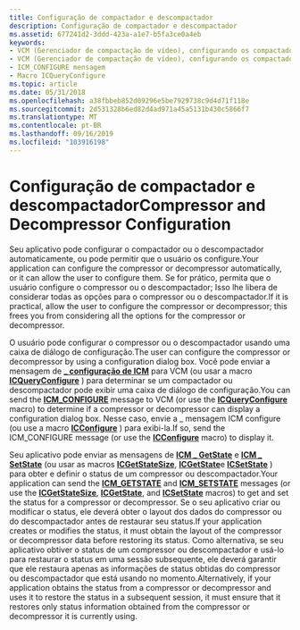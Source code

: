 ```yaml
---
title: Configuração de compactador e descompactador
description: Configuração de compactador e descompactador
ms.assetid: 677241d2-3ddd-423a-a1e7-b5fa3ce0a4eb
keywords:
- VCM (Gerenciador de compactação de vídeo), configurando os compactadores
- VCM (Gerenciador de compactação de vídeo), configurando os compactadores
- ICM_CONFIGURE mensagem
- Macro ICQueryConfigure
ms.topic: article
ms.date: 05/31/2018
ms.openlocfilehash: a38fbbeb852d09296e5be7929738c9d4d71f118e
ms.sourcegitcommit: 2d531328b6ed82d4ad971a45a5131b430c5866f7
ms.translationtype: MT
ms.contentlocale: pt-BR
ms.lasthandoff: 09/16/2019
ms.locfileid: "103916198"
---
```

# <a name="compressor-and-decompressor-configuration"></a><span data-ttu-id="6fb1d-107">Configuração de compactador e descompactador</span><span class="sxs-lookup"><span data-stu-id="6fb1d-107">Compressor and Decompressor Configuration</span></span>

<span data-ttu-id="6fb1d-108">Seu aplicativo pode configurar o compactador ou o descompactador automaticamente, ou pode permitir que o usuário os configure.</span><span class="sxs-lookup"><span data-stu-id="6fb1d-108">Your application can configure the compressor or decompressor automatically, or it can allow the user to configure them.</span></span> <span data-ttu-id="6fb1d-109">Se for prático, permita que o usuário configure o compressor ou o descompactador; Isso lhe libera de considerar todas as opções para o compressor ou o descompactador.</span><span class="sxs-lookup"><span data-stu-id="6fb1d-109">If it is practical, allow the user to configure the compressor or decompressor; this frees you from considering all the options for the compressor or decompressor.</span></span>

<span data-ttu-id="6fb1d-110">O usuário pode configurar o compressor ou o descompactador usando uma caixa de diálogo de configuração.</span><span class="sxs-lookup"><span data-stu-id="6fb1d-110">The user can configure the compressor or decompressor by using a configuration dialog box.</span></span> <span data-ttu-id="6fb1d-111">Você pode enviar a mensagem de [**\_ configuração de ICM**](icm-configure.md) para VCM (ou usar a macro [**ICQueryConfigure**](/windows/desktop/api/Vfw/nf-vfw-icqueryconfigure) ) para determinar se um compactador ou descompactador pode exibir uma caixa de diálogo de configuração.</span><span class="sxs-lookup"><span data-stu-id="6fb1d-111">You can send the [**ICM\_CONFIGURE**](icm-configure.md) message to VCM (or use the [**ICQueryConfigure**](/windows/desktop/api/Vfw/nf-vfw-icqueryconfigure) macro) to determine if a compressor or decompressor can display a configuration dialog box.</span></span> <span data-ttu-id="6fb1d-112">Nesse caso, envie a \_ mensagem ICM configure (ou use a macro [**ICConfigure**](/windows/desktop/api/Vfw/nf-vfw-icconfigure) ) para exibi-la.</span><span class="sxs-lookup"><span data-stu-id="6fb1d-112">If so, send the ICM\_CONFIGURE message (or use the [**ICConfigure**](/windows/desktop/api/Vfw/nf-vfw-icconfigure) macro) to display it.</span></span>

<span data-ttu-id="6fb1d-113">Seu aplicativo pode enviar as mensagens de [**ICM \_ GetState**](icm-getstate.md) e [**ICM \_ SetState**](icm-setstate.md) (ou usar as macros [**ICGetStateSize**](/windows/desktop/api/Vfw/nf-vfw-icgetstatesize), [**ICGetState**](/windows/desktop/api/Vfw/nf-vfw-icgetstate)e [**ICSetState**](/windows/desktop/api/Vfw/nf-vfw-icsetstate) ) para obter e definir o status de um compressor ou descompactador.</span><span class="sxs-lookup"><span data-stu-id="6fb1d-113">Your application can send the [**ICM\_GETSTATE**](icm-getstate.md) and [**ICM\_SETSTATE**](icm-setstate.md) messages (or use the [**ICGetStateSize**](/windows/desktop/api/Vfw/nf-vfw-icgetstatesize), [**ICGetState**](/windows/desktop/api/Vfw/nf-vfw-icgetstate), and [**ICSetState**](/windows/desktop/api/Vfw/nf-vfw-icsetstate) macros) to get and set the status for a compressor or decompressor.</span></span> <span data-ttu-id="6fb1d-114">Se o seu aplicativo criar ou modificar o status, ele deverá obter o layout dos dados do compressor ou do descompactador antes de restaurar seu status.</span><span class="sxs-lookup"><span data-stu-id="6fb1d-114">If your application creates or modifies the status, it must obtain the layout of the compressor or decompressor data before restoring its status.</span></span> <span data-ttu-id="6fb1d-115">Como alternativa, se seu aplicativo obtiver o status de um compressor ou descompactador e usá-lo para restaurar o status em uma sessão subsequente, ele deverá garantir que ele restaura apenas as informações de status obtidas do compressor ou descompactador que está usando no momento.</span><span class="sxs-lookup"><span data-stu-id="6fb1d-115">Alternatively, if your application obtains the status from a compressor or decompressor and uses it to restore the status in a subsequent session, it must ensure that it restores only status information obtained from the compressor or decompressor it is currently using.</span></span>

 

 




